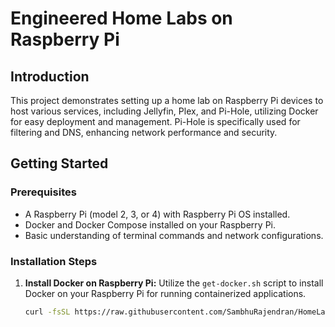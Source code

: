# Engineered Home Labs on Raspberry Pi

## Introduction
This project demonstrates setting up a home lab on Raspberry Pi devices to host various services, including Jellyfin, Plex, and Pi-Hole, utilizing Docker for easy deployment and management. Pi-Hole is specifically used for filtering and DNS, enhancing network performance and security.

## Getting Started

### Prerequisites
- A Raspberry Pi (model 2, 3, or 4) with Raspberry Pi OS installed.
- Docker and Docker Compose installed on your Raspberry Pi.
- Basic understanding of terminal commands and network configurations.



### Installation Steps

1. **Install Docker on Raspberry Pi:**
   Utilize the `get-docker.sh` script to install Docker on your Raspberry Pi for running containerized applications.
   ```bash
   curl -fsSL https://raw.githubusercontent.com/SambhuRajendran/HomeLabs/Docker/get-docker.sh | sh
